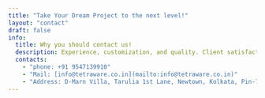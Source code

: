 ```yaml
---
title: "Take Your Dream Project to the next level!"
layout: "contact"
draft: false
info: 
  title: Why you should contact us!
  description: Experience, customization, and quality. Client satisfaction and timely delivery. Innovation and cost-effectiveness. Collaborative approach. Contact us for software solutions that drive success.
  contacts: 
    - "phone: +91 9547139910"
    - "Mail: [info@tetraware.co.in](mailto:info@tetraware.co.in)"
    - "Address: D-Marn Villa, Tarulia 1st Lane, Newtown, Kolkata, Pin-700156"
---
```

